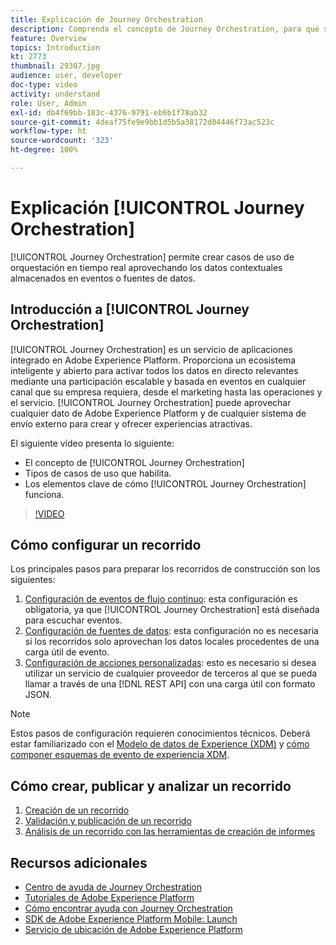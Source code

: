 ```yaml
---
title: Explicación de Journey Orchestration
description: Comprenda el concepto de Journey Orchestration, para qué se puede usar y los elementos clave de su funcionamiento.
feature: Overview
topics: Introduction
kt: 2773
thumbnail: 29307.jpg
audience: user, developer
doc-type: video
activity: understand
role: User, Admin
exl-id: db4f69bb-183c-4376-9791-eb6b1f78ab32
source-git-commit: 4deaf75fe9e9bb1d5b5a38172d04446f73ac523c
workflow-type: ht
source-wordcount: '323'
ht-degree: 100%

---
```


# Explicación [!UICONTROL Journey Orchestration]

[!UICONTROL Journey Orchestration] permite crear casos de uso de orquestación en tiempo real aprovechando los datos contextuales almacenados en eventos o fuentes de datos.

## Introducción a [!UICONTROL Journey Orchestration]

[!UICONTROL Journey Orchestration] es un servicio de aplicaciones integrado en Adobe Experience Platform. Proporciona un ecosistema inteligente y abierto para activar todos los datos en directo relevantes mediante una participación escalable y basada en eventos en cualquier canal que su empresa requiera, desde el marketing hasta las operaciones y el servicio. [!UICONTROL Journey Orchestration] puede aprovechar cualquier dato de Adobe Experience Platform y de cualquier sistema de envío externo para crear y ofrecer experiencias atractivas.

El siguiente vídeo presenta lo siguiente:

* El concepto de [!UICONTROL Journey Orchestration]
* Tipos de casos de uso que habilita.
* Los elementos clave de cómo [!UICONTROL Journey Orchestration] funciona.

>[!VIDEO](https://video.tv.adobe.com/v/29307?quality=12)

## Cómo configurar un recorrido

Los principales pasos para preparar los recorridos de construcción son los siguientes:

1. [Configuración de eventos de flujo continuo](/help/configuring-journey-orchestration/configure-streaming-events.md): esta configuración es obligatoria, ya que [!UICONTROL Journey Orchestration] está diseñada para escuchar eventos.
1. [Configuración de fuentes de datos](/help/configuring-journey-orchestration/configure-data-sources.md): esta configuración no es necesaria si los recorridos solo aprovechan los datos locales procedentes de una carga útil de evento.
1. [Configuración de acciones personalizadas](/help/configuring-journey-orchestration/configure-actions.md): esto es necesario si desea utilizar un servicio de cualquier proveedor de terceros al que se pueda llamar a través de una [!DNL REST API] con una carga útil con formato JSON.

>[!NOTE]
>
>Estos pasos de configuración requieren conocimientos técnicos. Deberá estar familiarizado con el [Modelo de datos de Experience (XDM)](https://experienceleague.adobe.com/docs/platform-learn/tutorials/schemas/schemas-and-experience-data-model.html?lang=es) y [cómo componer esquemas de evento de experiencia XDM](https://experienceleague.adobe.com/docs/platform-learn/tutorials/schemas/create-schemas.html?lang=es).

## Cómo crear, publicar y analizar un recorrido

1. [Creación de un recorrido](/help/building-a-journey/creating-a-journey.md)
1. [Validación y publicación de un recorrido](/help/validate-and-publish-a-journey.md)
1. [Análisis de un recorrido con las herramientas de creación de informes](/help/analyze-a-journey-via-reporting-tools.md)

## Recursos adicionales

* [Centro de ayuda de Journey Orchestration](https://experienceleague.adobe.com/docs/journeys/using/journey-orchestration-home.html?lang=es)
* [Tutoriales de Adobe Experience Platform](https://experienceleague.adobe.com/docs/platform-learn/tutorials/overview.html?lang=es)
* [Cómo encontrar ayuda con Journey Orchestration](/help/understanding-journey-orchestration.md)
* [SDK de Adobe Experience Platform Mobile: Launch](https://experienceleague.adobe.com/docs/platform-learn/data-collection/mobile-sdk/overview.html?lang=es)
* [Servicio de ubicación de Adobe Experience Platform](https://experienceleague.adobe.com/docs/places/using/home.html?lang=es)
